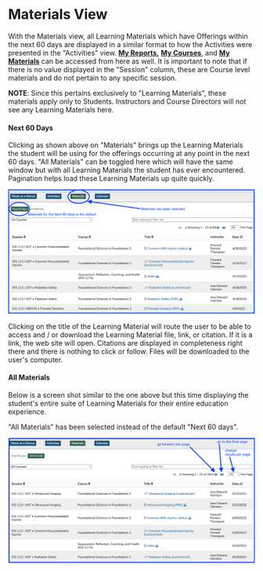 # Materials View

With the Materials view, all Learning Materials which have Offerings within the next 60 days are displayed in a similar format to how the Activities were presented in the "Activities" view. [**My Reports**](https://iliosproject.gitbook.io/ilios-user-guide/dashboard/my-reports)**,** [**My Courses**](https://iliosproject.gitbook.io/ilios-user-guide/dashboard/my-courses), and [**My Materials**](https://iliosproject.gitbook.io/ilios-user-guide/dashboard/my-materials) can be accessed from here as well. It is important to note that if there is no value displayed in the "Session" column, these are Course level materials and do not pertain to any specific session.

**NOTE**: Since this pertains exclusively to "Learning Materials", these materials apply only to Students. Instructors and Course Directors will not see any Learning Materials here.

#### Next 60 Days

Clicking as shown above on "Materials" brings up the Learning Materials the student will be using for the offerings occurring at any point in the next 60 days. "All Materials" can be toggled here which will have the same window but with all Learning Materials the student has ever encountered. Pagination helps load these Learning Materials up quite quickly.

![](<../.gitbook/assets/Screen Shot 2022-03-21 at 2.41.46 PM.png>)

Clicking on the title of the Learning Material will route the user to be able to access and / or download the Learning Material file, link, or citation. If it is a link, the web site will open. Citations are displayed in completeness right there and there is nothing to click or follow. Files will be downloaded to the user's computer.

#### All Materials

Below is a screen shot similar to the one above but this time displaying the student's entire suite of Learning Materials for their entire education experience.

"All Materials" has been selected instead of the default "Next 60 days".

![](<../.gitbook/assets/Screen Shot 2022-03-21 at 2.53.05 PM.png>)
